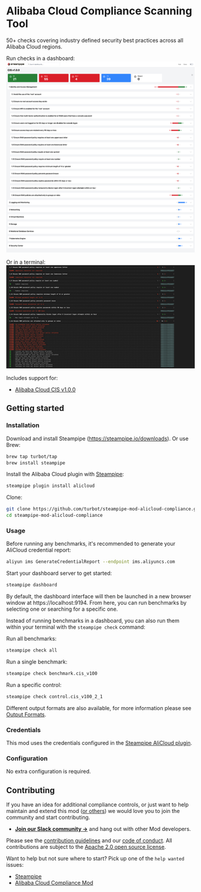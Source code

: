 # Alibaba Cloud Compliance Scanning Tool

50+ checks covering industry defined security best practices across all Alibaba Cloud regions.

Run checks in a dashboard:
![image](https://raw.githubusercontent.com/turbot/steampipe-mod-alicloud-compliance/main/docs/alicloud_cis_v100_dashboard.png)

Or in a terminal:
![image](https://raw.githubusercontent.com/turbot/steampipe-mod-alicloud-compliance/main/docs/alicloud_cis_v100_console.png)

Includes support for:
* [Alibaba Cloud CIS v1.0.0](https://hub.steampipe.io/mods/turbot/alicloud_compliance/controls/benchmark.cis_v100)


## Getting started

### Installation

Download and install Steampipe (https://steampipe.io/downloads). Or use Brew:

```sh
brew tap turbot/tap
brew install steampipe
```

Install the Alibaba Cloud plugin with [Steampipe](https://steampipe.io):

```sh
steampipe plugin install alicloud
```

Clone:

```sh
git clone https://github.com/turbot/steampipe-mod-alicloud-compliance.git
cd steampipe-mod-alicloud-compliance
```

### Usage

Before running any benchmarks, it's recommended to generate your AliCloud credential report:

```sh
aliyun ims GenerateCredentialReport --endpoint ims.aliyuncs.com
```

Start your dashboard server to get started:

```sh
steampipe dashboard
```

By default, the dashboard interface will then be launched in a new browser
window at https://localhost:9194. From here, you can run benchmarks by
selecting one or searching for a specific one.

Instead of running benchmarks in a dashboard, you can also run them within your
terminal with the `steampipe check` command:

Run all benchmarks:

```sh
steampipe check all
```

Run a single benchmark:

```sh
steampipe check benchmark.cis_v100
```

Run a specific control:

```sh
steampipe check control.cis_v100_2_1
```

Different output formats are also available, for more information please see
[Output Formats](https://steampipe.io/docs/reference/cli/check#output-formats).

### Credentials

This mod uses the credentials configured in the [Steampipe AliCloud plugin](https://hub.steampipe.io/plugins/turbot/alicloud).

### Configuration

No extra configuration is required.

## Contributing

If you have an idea for additional compliance controls, or just want to help maintain and extend this mod ([or others](https://github.com/topics/steampipe-mod)) we would love you to join the community and start contributing.

- **[Join our Slack community →](https://join.slack.com/t/steampipe/shared_invite/zt-oij778tv-lYyRTWOTMQYBVAbtPSWs3g)** and hang out with other Mod developers.

Please see the [contribution guidelines](https://github.com/turbot/steampipe/blob/main/CONTRIBUTING.md) and our [code of conduct](https://github.com/turbot/steampipe/blob/main/CODE_OF_CONDUCT.md). All contributions are subject to the [Apache 2.0 open source license](https://github.com/turbot/steampipe-mod-alicloud-compliance/blob/main/LICENSE).

Want to help but not sure where to start? Pick up one of the `help wanted` issues:

- [Steampipe](https://github.com/turbot/steampipe/labels/help%20wanted)
- [Alibaba Cloud Compliance Mod](https://github.com/turbot/steampipe-mod-alicloud-compliance/labels/help%20wanted)

